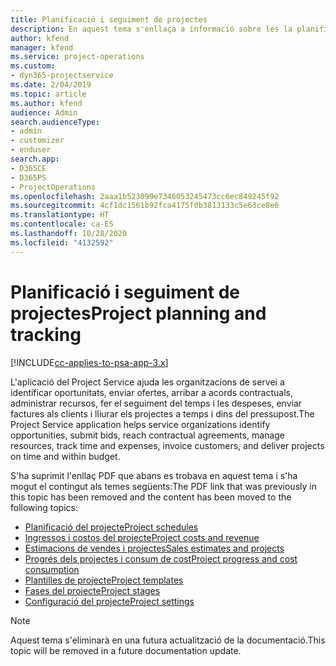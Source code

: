 ```yaml
---
title: Planificació i seguiment de projectes
description: En aquest tema s'enllaça a informació sobre les la planificació i el seguiment al Project Service Automation.
author: kfend
manager: kfend
ms.service: project-operations
ms.custom:
- dyn365-projectservice
ms.date: 2/04/2019
ms.topic: article
ms.author: kfend
audience: Admin
search.audienceType:
- admin
- customizer
- enduser
search.app:
- D365CE
- D365PS
- ProjectOperations
ms.openlocfilehash: 2aaa1b523099e7346053245473cc6ec849245f92
ms.sourcegitcommit: 4cf1dc1561b92fca4175f0b3813133c5e63ce8e6
ms.translationtype: HT
ms.contentlocale: ca-ES
ms.lasthandoff: 10/28/2020
ms.locfileid: "4132592"
---
```

# <a name="project-planning-and-tracking"></a><span data-ttu-id="2cad9-103">Planificació i seguiment de projectes</span><span class="sxs-lookup"><span data-stu-id="2cad9-103">Project planning and tracking</span></span>

[!INCLUDE[cc-applies-to-psa-app-3.x](../../includes/cc-applies-to-psa-app-3x.md)]

<span data-ttu-id="2cad9-104">L'aplicació del Project Service ajuda les organitzacions de servei a identificar oportunitats, enviar ofertes, arribar a acords contractuals, administrar recursos, fer el seguiment del temps i les despeses, enviar factures als clients i lliurar els projectes a temps i dins del pressupost.</span><span class="sxs-lookup"><span data-stu-id="2cad9-104">The Project Service application helps service organizations identify opportunities, submit bids, reach contractual agreements, manage resources, track time and expenses, invoice customers, and deliver projects on time and within budget.</span></span> 

<span data-ttu-id="2cad9-105">S'ha suprimit l'enllaç PDF que abans es trobava en aquest tema i s'ha mogut el contingut als temes següents:</span><span class="sxs-lookup"><span data-stu-id="2cad9-105">The PDF link that was previously in this topic has been removed and the content has been moved to the following topics:</span></span>

- [<span data-ttu-id="2cad9-106">Planificació del projecte</span><span class="sxs-lookup"><span data-stu-id="2cad9-106">Project schedules</span></span>](../project-creating.md)
- [<span data-ttu-id="2cad9-107">Ingressos i costos del projecte</span><span class="sxs-lookup"><span data-stu-id="2cad9-107">Project costs and revenue</span></span>](../project-estimating.md)
- [<span data-ttu-id="2cad9-108">Estimacions de vendes i projectes</span><span class="sxs-lookup"><span data-stu-id="2cad9-108">Sales estimates and projects</span></span>](../project-leveraging.md)
- [<span data-ttu-id="2cad9-109">Progrés dels projectes i consum de cost</span><span class="sxs-lookup"><span data-stu-id="2cad9-109">Project progress and cost consumption</span></span>](../project-tracking.md)
- [<span data-ttu-id="2cad9-110">Plantilles de projecte</span><span class="sxs-lookup"><span data-stu-id="2cad9-110">Project templates</span></span>](../project-templates.md)
- [<span data-ttu-id="2cad9-111">Fases del projecte</span><span class="sxs-lookup"><span data-stu-id="2cad9-111">Project stages</span></span>](../project-stages.md)
- [<span data-ttu-id="2cad9-112">Configuració del projecte</span><span class="sxs-lookup"><span data-stu-id="2cad9-112">Project settings</span></span>](../project-settings.md)

> [!NOTE]
> <span data-ttu-id="2cad9-113">Aquest tema s'eliminarà en una futura actualització de la documentació.</span><span class="sxs-lookup"><span data-stu-id="2cad9-113">This topic will be removed in a future documentation update.</span></span> 
